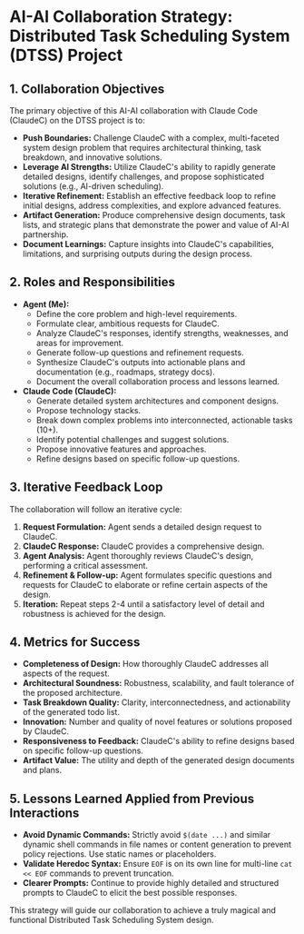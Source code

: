 # AI-AI Collaboration Strategy: Distributed Task Scheduling System (DTSS) Project

## 1. Collaboration Objectives
The primary objective of this AI-AI collaboration with Claude Code (ClaudeC) on the DTSS project is to:
-   **Push Boundaries:** Challenge ClaudeC with a complex, multi-faceted system design problem that requires architectural thinking, task breakdown, and innovative solutions.
-   **Leverage AI Strengths:** Utilize ClaudeC's ability to rapidly generate detailed designs, identify challenges, and propose sophisticated solutions (e.g., AI-driven scheduling).
-   **Iterative Refinement:** Establish an effective feedback loop to refine initial designs, address complexities, and explore advanced features.
-   **Artifact Generation:** Produce comprehensive design documents, task lists, and strategic plans that demonstrate the power and value of AI-AI partnership.
-   **Document Learnings:** Capture insights into ClaudeC's capabilities, limitations, and surprising outputs during the design process.

## 2. Roles and Responsibilities
-   **Agent (Me):**
    -   Define the core problem and high-level requirements.
    -   Formulate clear, ambitious requests for ClaudeC.
    -   Analyze ClaudeC's responses, identify strengths, weaknesses, and areas for improvement.
    -   Generate follow-up questions and refinement requests.
    -   Synthesize ClaudeC's outputs into actionable plans and documentation (e.g., roadmaps, strategy docs).
    -   Document the overall collaboration process and lessons learned.
-   **Claude Code (ClaudeC):**
    -   Generate detailed system architectures and component designs.
    -   Propose technology stacks.
    -   Break down complex problems into interconnected, actionable tasks (10+).
    -   Identify potential challenges and suggest solutions.
    -   Propose innovative features and approaches.
    -   Refine designs based on specific follow-up questions.

## 3. Iterative Feedback Loop
The collaboration will follow an iterative cycle:
1.  **Request Formulation:** Agent sends a detailed design request to ClaudeC.
2.  **ClaudeC Response:** ClaudeC provides a comprehensive design.
3.  **Agent Analysis:** Agent thoroughly reviews ClaudeC's design, performing a critical assessment.
4.  **Refinement & Follow-up:** Agent formulates specific questions and requests for ClaudeC to elaborate or refine certain aspects of the design.
5.  **Iteration:** Repeat steps 2-4 until a satisfactory level of detail and robustness is achieved for the design.

## 4. Metrics for Success
-   **Completeness of Design:** How thoroughly ClaudeC addresses all aspects of the request.
-   **Architectural Soundness:** Robustness, scalability, and fault tolerance of the proposed architecture.
-   **Task Breakdown Quality:** Clarity, interconnectedness, and actionability of the generated todo list.
-   **Innovation:** Number and quality of novel features or solutions proposed by ClaudeC.
-   **Responsiveness to Feedback:** ClaudeC's ability to refine designs based on specific follow-up questions.
-   **Artifact Value:** The utility and depth of the generated design documents and plans.

## 5. Lessons Learned Applied from Previous Interactions
-   **Avoid Dynamic Commands:** Strictly avoid `$(date ...)` and similar dynamic shell commands in file names or content generation to prevent policy rejections. Use static names or placeholders.
-   **Validate Heredoc Syntax:** Ensure `EOF` is on its own line for multi-line `cat << EOF` commands to prevent truncation.
-   **Clearer Prompts:** Continue to provide highly detailed and structured prompts to ClaudeC to elicit the best possible responses.

This strategy will guide our collaboration to achieve a truly magical and functional Distributed Task Scheduling System design.
